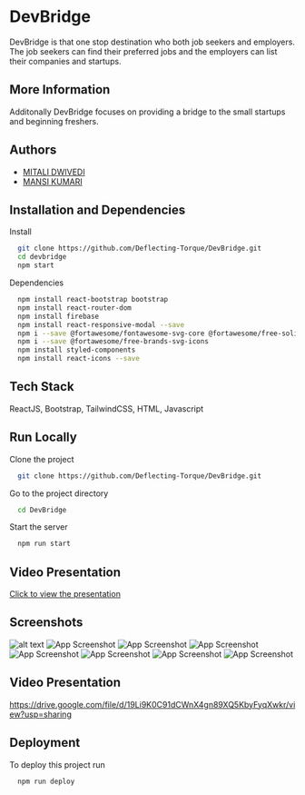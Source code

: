 
# DevBridge

DevBridge is that one stop destination who both job seekers and employers. The job seekers can find their preferred jobs and the employers can list their companies and startups.


## More Information

Additonally DevBridge focuses on providing a bridge to the small startups and beginning freshers.


## Authors

- [MITALI DWIVEDI](https://www.github.com/Deflecting-Torque)
- [MANSI KUMARI](https://www.github.com/kmansimtg)




## Installation and Dependencies

Install 

```bash
  git clone https://github.com/Deflecting-Torque/DevBridge.git
  cd devbridge
  npm start
```
Dependencies 

```bash
  npm install react-bootstrap bootstrap
  npm install react-router-dom
  npm install firebase
  npm install react-responsive-modal --save
  npm i --save @fortawesome/fontawesome-svg-core @fortawesome/free-solid-svg-icons @fortawesome/react-fontawesome
  npm i --save @fortawesome/free-brands-svg-icons
  npm install styled-components
  npm install react-icons --save
```
    
## Tech Stack

 ReactJS, Bootstrap, TailwindCSS, HTML, Javascript


## Run Locally

Clone the project

```bash
  git clone https://github.com/Deflecting-Torque/DevBridge.git
```

Go to the project directory

```bash
  cd DevBridge
```



Start the server

```bash
  npm run start
```


## Video Presentation

[Click to view the presentation](https://www.canva.com/design/DAFgDYvDMAM/yN6TtcHIn9tjtWvbZ6tI2g/edit?utm_content=DAFgDYvDMAM&utm_campaign=designshare&utm_medium=link2&utm_source=sharebutton)


## Screenshots

![alt text](https://drive.google.com/file/d/1qqDgTxuHEagwuVVhMWS-EIcElECLmezQ/view?usp=sharing.png)
![App Screenshot](https://drive.google.com/file/d/1qqDgTxuHEagwuVVhMWS-EIcElECLmezQ/view?usp=sharing)
![App Screenshot](https://drive.google.com/file/d/1Av3PymW_qaSdsmToyVwX62rEzSlCaoxR/view?usp=sharing)
![App Screenshot](https://drive.google.com/file/d/1qgyPbarX7czv1-fLa4Ra-LV_gT-aKqUg/view?usp=sharing)
![App Screenshot](https://drive.google.com/file/d/1LoEiOZNa5psSfar4XLcQh9wieXOggr0G/view?usp=sharing)
![App Screenshot](https://drive.google.com/file/d/1unsEIqANrJ5Gh0VX5CEKLeDBWg0W-7mN/view?usp=sharing)
![App Screenshot](https://drive.google.com/file/d/12X_VkDac9IXOOvOR4x3F1_TCIuRbcnrS/view?usp=sharing)
![App Screenshot](https://drive.google.com/file/d/1ULUeILPeyNQBTzR6GG42RZ2iojg2b_mo/view?usp=sharing)



## Video Presentation

https://drive.google.com/file/d/19Li9K0C91dCWnX4gn89XQ5KbyFyqXwkr/view?usp=sharing


## Deployment

To deploy this project run

```bash
  npm run deploy
```

